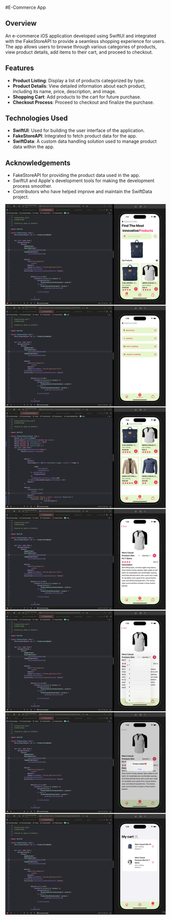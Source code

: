 #E-Commerce App

## Overview

An e-commerce iOS application developed using SwiftUI and integrated with the FakeStoreAPI to provide a seamless shopping experience for users. The app allows users to browse through various categories of products, view product details, add items to their cart, and proceed to checkout.

## Features

- **Product Listing**: Display a list of products categorized by type.
- **Product Details**: View detailed information about each product, including its name, price, description, and image.
- **Shopping Cart**: Add products to the cart for future purchase.
- **Checkout Process**: Proceed to checkout and finalize the purchase.

## Technologies Used

- **SwiftUI**: Used for building the user interface of the application.
- **FakeStoreAPI**: Integrated to fetch product data for the app.
- **SwiftData**: A custom data handling solution used to manage product data within the app.


## Acknowledgements

- FakeStoreAPI for providing the product data used in the app.
- SwiftUI and Apple's development tools for making the development process smoother.
- Contributors who have helped improve and maintain the SwiftData project.
  
![](images/image1.png)
![](images/image2.png)
![](images/image3.png)
![](images/image4.png)
![](images/image5.png)
![](images/image6.png)
![](images/image7.png)
